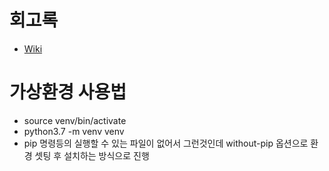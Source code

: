 # 회고록
- <a href="https://kdt-gitlab.elice.io/002-part2-project-library/team2/2-1/-/wikis/home">Wiki</a>



# 가상환경 사용법
- source venv/bin/activate
- python3.7 -m venv venv
- pip 명령등의 실행할 수 있는 파일이 없어서 그런것인데 without-pip 옵션으로 환경 셋팅 후 설치하는 방식으로 진행